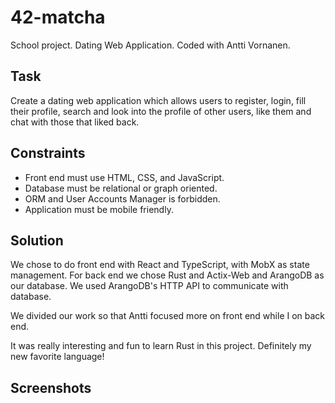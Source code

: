 # 42-matcha
School project. Dating Web Application. Coded with Antti Vornanen.
## Task
Create a dating web application which allows users to register, login, fill their profile, search and look into
the profile of other users, like them and chat with those that liked back.

## Constraints
- Front end must use HTML, CSS, and JavaScript.
- Database must be relational or graph oriented.
- ORM and User Accounts Manager is forbidden.
- Application must be mobile friendly.

## Solution
We chose to do front end with React and TypeScript, with MobX as state management. For back end we chose Rust and Actix-Web and ArangoDB as our database. We used ArangoDB's HTTP API to communicate with database.

We divided our work so that Antti focused more on front end while I on back end.

It was really interesting and fun to learn Rust in this project. Definitely my new favorite language!

## Screenshots
